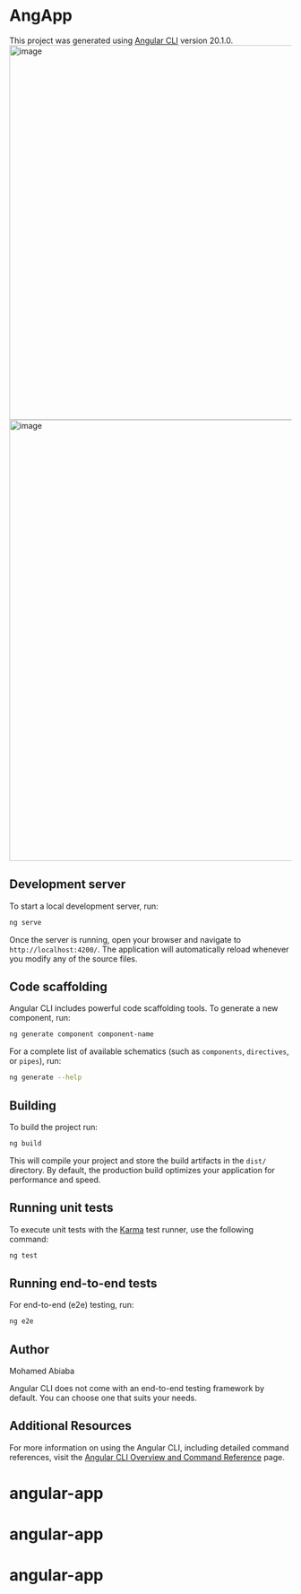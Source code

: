 ﻿# AngApp

This project was generated using [Angular CLI](https://github.com/angular/angular-cli) version 20.1.0.
<img width="1563" height="668" alt="image" src="https://github.com/user-attachments/assets/c8dd69c4-fa3a-4f33-999f-f17b671ac703" />
<img width="1826" height="787" alt="image" src="https://github.com/user-attachments/assets/98a85425-ab76-4ff5-8db1-64cddf48edc4" />



## Development server

To start a local development server, run:

```bash
ng serve
```

Once the server is running, open your browser and navigate to `http://localhost:4200/`. The application will automatically reload whenever you modify any of the source files.

## Code scaffolding

Angular CLI includes powerful code scaffolding tools. To generate a new component, run:

```bash
ng generate component component-name
```

For a complete list of available schematics (such as `components`, `directives`, or `pipes`), run:

```bash
ng generate --help
```

## Building

To build the project run:

```bash
ng build
```

This will compile your project and store the build artifacts in the `dist/` directory. By default, the production build optimizes your application for performance and speed.

## Running unit tests

To execute unit tests with the [Karma](https://karma-runner.github.io) test runner, use the following command:

```bash
ng test
```

## Running end-to-end tests

For end-to-end (e2e) testing, run:

```bash
ng e2e
```
## Author
Mohamed Abiaba

Angular CLI does not come with an end-to-end testing framework by default. You can choose one that suits your needs.

## Additional Resources

For more information on using the Angular CLI, including detailed command references, visit the [Angular CLI Overview and Command Reference](https://angular.dev/tools/cli) page.
# angular-app
# angular-app
# angular-app

